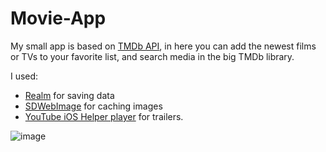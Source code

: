 # Movie-App

My small app is based on [TMDb API](https://developers.themoviedb.org/3), in here you can add the newest films or TVs to your favorite list, and search media in the big TMDb library. 

I used:
- [Realm](https://github.com/realm/realm-swift) for saving data
- [SDWebImage](https://github.com/SDWebImage/SDWebImage) for caching images
- [YouTube iOS Helper player](https://github.com/youtube/youtube-ios-player-helper) for trailers.

![image](https://user-images.githubusercontent.com/99028430/191952069-c54f6ab4-38a3-462d-b2e2-ea92c5be5d12.png)




